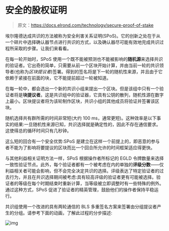 # 安全的股权证明

> 原文：<https://docs.elrond.com/technology/secure-proof-of-stake>

 埃尔隆德达成共识的方法被称为安全利害关系证明(SPoS)。它的创新之处在于从一个碎片中选择确认器节点进行共识的方式，以及确认器尽可能有效地完成共识过程所采取的步骤。让我们来看看。

在每一轮开始时，SPoS 使用一个既不能被预测也不能被影响的**随机源**来选择共识的验证者。它出奇的简单，只需要从前一个区块开始计算，并由当前一轮的共识领导者(也称为*区块提议者*)签署。得到的签名将是下一轮的随机性来源，并且由于它依赖于紧接在前面的块，它不能提前超过一轮被知道。

在每一轮中，都会选出一个新的共识小组来提出一个区块。但是该组中只有一个验证者将是**块提议者**。这是共识组中的验证器，它具有公钥的散列，随机性源在数字上最小。区块提议者将为该轮制作区块，共识小组的其他成员将验证并签署该区块。

随机选择共有群所需的时间非常短(大约 100 ms，通常更短)。这种效率是以下事实的结果:一旦随机性来源已知，共识选择就是确定性的，因此不存在通信要求。这使得总的循环时间只有几秒钟。

这么短的回合有一个安全优势:SPoS 是建立在这样一个前提上的，即恶意的参与者不能为了影响将要提议的区块而比一个回合所允许的时间框架适应得更快。

与其他利益相关证明方法一样，SPoS 根据操作者所标记的 EGLD 令牌数量来选择一致性验证节点。此外，每个验证者都有一个被考虑在内的单独的**评级分数**——仅利益相关者可能会影响，但不会完全决定共识的选择。评级表达了特定验证者的过去行为，并且在共识选择期间被考虑:具有较高评级的验证者更有可能被选择。验证者的等级在每个时期结束时重新计算，当等级被立即调整时有一些特殊的例外。通过这种方式，SPoS 促进了验证者的精英管理，鼓励他们的操作者保持平稳运行。

共识组使用一个改进的具有两轮通信的 BLS 多重签名方案来签署由分组提议者产生的分组。请参考下面的动画，了解此过程的分步描述:

![img](../Images/95ac716884bf3ea35516ba603834574b.png)